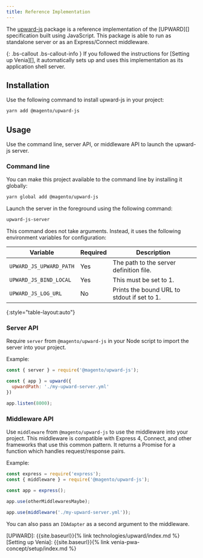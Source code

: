 ```yaml
---
title: Reference Implementation
---
```


The [upward-js][] package is a reference implementation of the [UPWARD][] specification built using JavaScript.
This package is able to run as standalone server or as an Express/Connect middleware.

{: .bs-callout .bs-callout-info }
If you followed the instructions for [Setting up Venia][], it automatically sets up and uses this implementation as its application shell server.

## Installation

Use the following command to install upward-js in your project:

```sh
yarn add @magento/upward-js
```

## Usage

Use the command line, server API, or middleware API to launch the upward-js server.

### Command line

You can make this project available to the command line by installing it globally:

```sh
yarn global add @magento/upward-js
```

Launch the server in the foreground using the following command:

```sh
upward-js-server
```

This command does not take arguments.
Instead, it uses the following environment variables for configuration:

| Variable                | Required | Description                                 |
| ----------------------- | -------- | ------------------------------------------- |
| `UPWARD_JS_UPWARD_PATH` | Yes      | The path to the server definition file.     |
| `UPWARD_JS_BIND_LOCAL`  | Yes      | This must be set to 1.                      |
| `UPWARD_JS_LOG_URL`     | No       | Prints the bound URL to stdout if set to 1. |
{:style="table-layout:auto"}

### Server API

Require `server` from `@magento/upward-js` in your Node script to import the server into your project.

Example:

``` js
const { server } = require('@magento/upward-js');

const { app } = upward({
  upwardPath: './my-upward-server.yml'
})

app.listen(8000);
```

### Middleware API

Use `middleware` from `@magento/upward-js` to use the middleware into your project.
This middleware is compatible with Express 4, Connect, and other frameworks that use this common pattern.
It returns a Promise for a function which handles request/response pairs.

Example:

``` js
const express = require('express');
const { middleware } = require('@magento/upward-js');

const app = express();

app.use(otherMiddlewaresMaybe);

app.use(middleware('./my-upward-server.yml'));
```

You can also pass an `IOAdapter` as a second argument to the middleware.

[upward-js]: https://github.com/magento/pwa-studio/tree/master/packages/upward-js

[UPWARD]: {{site.baseurl}}{% link technologies/upward/index.md %}
[Setting up Venia]: {{site.baseurl}}{% link venia-pwa-concept/setup/index.md %}

